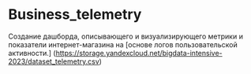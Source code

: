 # Business_telemetry
Создание дашборда, описывающего и визуализирующего метрики и показатели интернет-магазина на [основе логов пользовательской активности.] (https://storage.yandexcloud.net/bigdata-intensive-2023/dataset_telemetry.csv)
